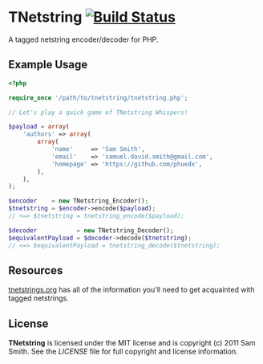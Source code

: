 # TNetstring [![Build Status](https://secure.travis-ci.org/phuedx/tnetstring.png?branch=master)](http://travis-ci.org/phuedx/tnetstring)

A tagged netstring encoder/decoder for PHP.

## Example Usage

```php
<?php

require_once '/path/to/tnetstring/tnetstring.php';

// Let's play a quick game of TNetstring Whispers!

$payload = array(
    'authors' => array(
        array(
            'name'     => 'Sam Smith',
            'email'    => 'samuel.david.smith@gmail.com',
            'homepage' => 'https://github.com/phuedx',
        ),
    ),
);

$encoder    = new TNetstring_Encoder();
$tnetstring = $encoder->encode($payload);
// <=> $tnetstring = tnetstring_encode($payload);

$decoder           = new TNetstring_Decoder();
$equivalentPayload = $decoder->decode($tnetstring);
// <=> $equivalentPayload = tnetstring_decode($tnetstring);
```

## Resources

[tnetstrings.org](http://tnetstrings.org) has all of the information you'll need to get acquainted with tagged netstrings.

## License

**TNetstring** is licensed under the MIT license and is copyright (c) 2011 Sam Smith. See the *LICENSE* file for full copyright and license information.
